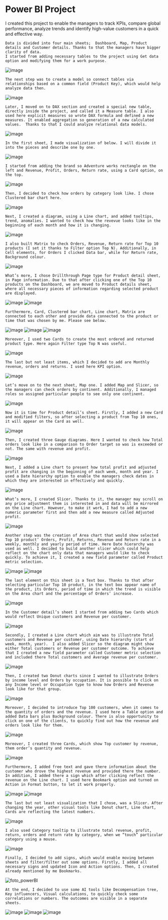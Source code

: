 # Power BI Project
I created this project to enable the managers to track KPIs, compare global performance, analyze trends and identify high-value customers in a quick and effective way.
```power BI
Data is divided into four main sheets;  Dashboard, Map, Product details and Customer details. Thanks to that the managers have bigger clarity of data.
I started from adding necessary tables to the project using Get data option and modifying them for a work purpose. 
```
![image](https://github.com/user-attachments/assets/2aa24599-bc14-4798-be9c-f241de5deda6)
```power BI
The next step was to create a model so connect tables via relationships based on a common field (Product Key), which would help analyze data then.
```
![image](https://github.com/user-attachments/assets/8e1968fc-450d-4e22-a4c2-b3602ccf735f)
```power BI
Later, I moved on to DAX section and created a special new table, directly inside the project, and called it a Measure table. I also used here explicit measures so wrote DAX formula and defined a new measures. It enabled aggregation so generation of a new calculated values.  Thanks to that I could analyze relational data models.
```
![image](https://github.com/user-attachments/assets/ef1aa51b-41e1-460a-af76-8f9e0e9705bb)
```power BI
In the first sheet, I made visualization of below. I will divide it into the pieces and describe one by one.
```
![image](https://github.com/user-attachments/assets/98eea8a7-7eb2-4ebf-8d53-721ff4856d6d)
```power BI
I started from adding the brand so Adventure works rectangle on the left and Revenue, Profit, Orders, Return rate, using a Card option, on the top.
```
![image](https://github.com/user-attachments/assets/e0e21817-6706-49c9-a504-56c71dadfb8d)
```power BI
Then, I decided to check how orders by category look like. I chose Clustered bar chart here.
```
![image](https://github.com/user-attachments/assets/114978c7-104d-4e12-b895-acb57c69c40c) 
```power BI
Next, I created a diagram, using a Line chart, and added tooltips, trend, anomalies. I wanted to check how the revevue looks like in the beginning of each month and how it is changing.
```
![image](https://github.com/user-attachments/assets/027fb1e9-32e5-42a1-a4eb-10f8162b2134) 
```power BI
I also built Matrix to check Orders, Revenue, Return rate for Top 10 products (I set it thanks to Filter option Top N). Additionally, in Cell elements, for Orders I clicked Data bar, while for Return rate, Background colour.
```
![image](https://github.com/user-attachments/assets/30aae11f-26a7-4b1d-8223-40605826abb4) 
```power BI
What’s more, I chose Drillthrough Page type for Product detail sheet, in Page information. Due to that after clicking one of the Top 10 products on the Dashboard, we are moved to Product details sheet, where all necessary pieces of information regarding selected product are displayed.
```
![image](https://github.com/user-attachments/assets/ad4b711d-99d2-4fe7-ba63-05ff5911b579)
![image](https://github.com/user-attachments/assets/1e531b93-64b6-44d5-9cf5-66f3d7923ff8)
```power BI
Furthermore, Card, Clustered bar chart, Line chart, Matrix are connected to each other and provide data connected to the product or time that was chosen by me. Please see below.
```
![image](https://github.com/user-attachments/assets/c099a5fd-e54d-4b7c-ab6b-0ccff40f8bfd)
![image](https://github.com/user-attachments/assets/dbbe9006-fecd-414b-8552-2d587cf081dd)
![image](https://github.com/user-attachments/assets/a6ad20ae-4169-41be-bdea-9cf6427475a2)
```power BI
Moreover, I used two Cards to create the most ordered and returned product type. Here again Filter type Top N was useful.
```
![image](https://github.com/user-attachments/assets/bf9799f5-08b9-4f29-9777-ad64c186b7e2)
```power BI
The last but not least items, which I decided to add are Monthly revenue, orders and returns. I used here KPI option.
```
![image](https://github.com/user-attachments/assets/ca8b7ec1-e0a3-4076-8c1c-89ee609dbb1b)
```power BI
Let’s move on to the next sheet, Map one. I added Map and Slicer, so the managers can check orders by continent. Additionally, I managed roles so assigned particular people to see only one continent.
```
![image](https://github.com/user-attachments/assets/910cb6f6-863f-4ec9-a7be-25214dfccb3b)
```power BI
Now it is time for Product detail’s sheet. Firstly, I added a new Card and modified filters, so after selecting a product from Top 10 ones, it will appear on the Card as well.
```
![image](https://github.com/user-attachments/assets/a12fd6c9-a19f-45b1-bc07-7d86362c2bcc)
```power BI
Then, I created three Gauge diagrams. Here I wanted to check how Total orders look like in a comparison to Order target so was is exceeded or not. The same with revenue and profit.
```
![image](https://github.com/user-attachments/assets/b9b47d06-648f-4127-908e-364e0387c7f4)
```power BI
Next, I added a Line chart to present how total profit and adjusted profit are changing in the beginning of each week, month and year. I used a Date hierarchy option to enable the managers check dates in which they are interested in effectively and quickly.
```
![image](https://github.com/user-attachments/assets/9c0ee6e9-d0cc-4d0f-94c5-e65539fb6b85)
```power BI
What’s more, I created Slicer. Thanks to it, the manager may scroll on any price adjustment them is interested in and data will be mirrored on the Line chart. However, to make it work, I had to add a new numeric parameter first and then add a new measure called Adjusted profit.
```
![image](https://github.com/user-attachments/assets/d44315e8-7282-41e4-9a67-dfe3fdb3ca87)
```power BI
Another step was the creation of Area chart that would show selected Top 10 product’ Orders, Profit, Returns, Revenue and Return rate in a weekly, monthly and yearly period of time. Here Date hierarchy was used as well. I decided to build another slicer which could help reflect on the chart only data that managers would like to check quickly. To achieve it, I created a new field parameter called Product metric selection.
```
![image](https://github.com/user-attachments/assets/da8c87a7-5da5-4c42-81f1-168cbcff54dc)
![image](https://github.com/user-attachments/assets/5e0d1250-6075-4d18-89e5-810547c3c54b)
```power BI
The last element on this sheet is a Text box. Thanks to that after selecting particular Top 10 product, in the text box appear name of the product, its Orders, period of time in which the trend is visible on the Area chart and the percentage of Orders’ increase.
```
![image](https://github.com/user-attachments/assets/2e8fada7-235d-4a3b-b890-4b33bead4c42)
```power BI
In the Customer detail’s sheet I started from adding two Cards which would reflect Unique customers and Revenue per customer.
```
![image](https://github.com/user-attachments/assets/e2258816-1a33-489b-a00d-e0d2db3a4819)
```power BI
Secondly, I created a Line chart which aim was to illustrate Total customers and Revenue per customer, using Date hierarchy (start of week, month, year).  I also added Slicer so the diagram might show either Total customers or Revenue per customer outcome. To achieve that I created a new field parameter called Customer metric selection and included there Total customers and Average revenue per customer.
```
![image](https://github.com/user-attachments/assets/e9381b22-0724-4a0d-9c95-a9dbc9911c9a)
```power BI
Then, I created two Donut charts since I wanted to illustrate Orders by income level and Orders by occupation. It is possible to click on any Income level or Occupation type to know how Orders and Revenue look like for that group.
```
![image](https://github.com/user-attachments/assets/b7c774f9-a11e-4d22-8b07-c7eab9a51b33)
```power BI
Moreover, I decided to introduce Top 100 customers, when it comes to the quantity of orders and the revenue. I used here a Table option and added Data bars plus Background colour. There is also opportunity to click on one of the clients, to quickly find out how the revenue and orders look like for them.
```
![image](https://github.com/user-attachments/assets/39a89758-3baf-42a4-8fc7-b54a951360d5)
```power BI
Moreover, I created three Cards, which show Top customer by revenue, them order’s quantity and revenue.
```
![image](https://github.com/user-attachments/assets/3c3dec3d-4358-4071-9527-51a9b4408296)
```power BI
Furthermore, I added free text and gave there information about the customer who drove the highest revenue and provided there the number. In addition, I added there a sign which after clicking reflect the revenue on the Line chart. I used here Bookmark option and turned on Action in Format button, to let it work properly.
```
![image](https://github.com/user-attachments/assets/fc3ba06d-7079-4886-92ef-a2ad3936f6db)
![image](https://github.com/user-attachments/assets/e20b703f-6484-4ba4-8b38-62be7feeb093)
```power BI
The last but not least visualization that I chose, was a Slicer. After changing the year, other visual tools like Donut chart, Line chart, Cards are reflecting the latest numbers.
```
![image](https://github.com/user-attachments/assets/a5912b02-c27f-43f9-871f-9bf0be14162b)
```power BI
I also used Category tooltip to illustrate total revenue, profit, return, orders and return rate by category, when we “touch” particular category using a mouse.
```
![image](https://github.com/user-attachments/assets/0c624ae3-27df-4e4c-8ec7-689293e47d61)
```power BI
Finally, I decided to add signs, which would enable moving between sheets and filter/filter out some options. Firstly, I added all necessary signs and updated Icon and Action options. Then, I created already mentioned by me Bookmarks.
```
![foto_powerBI](https://github.com/user-attachments/assets/3da35df4-6571-42ae-bbb3-8e2f149a99b7)
```power BI
At the end, I decided to use some AI tools like Decompensation tree, Key influencers, Visual calculations, to quickly check some correlations or numbers. The outcomes are visible in a separate sheets.
```
![image](https://github.com/user-attachments/assets/ffb3356e-37db-4b3f-a918-0dc532be8083)
![image](https://github.com/user-attachments/assets/45734184-37c8-4850-a8e9-9d2fc8448f3e)
![image](https://github.com/user-attachments/assets/dbc47025-1817-4ebb-ace3-19267666a67a)


    


























